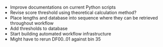 - Improve documentations on current Python scripts
- Revise score threshold using theoretical calculation method?
- Place lengths and database into sequence where they can be retrieved throughout workflow
- Add thresholds to database
- Start building automated workflow infrastructure
- Might have to rerun DF00..01 against bin 35
